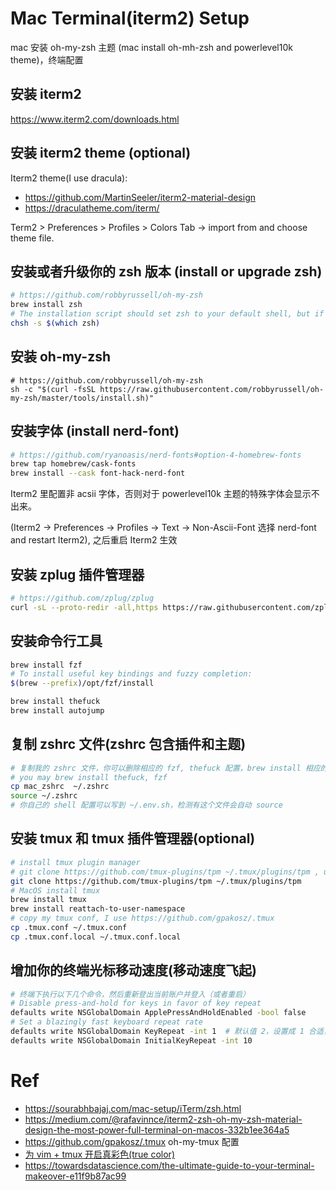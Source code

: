 # Mac Terminal(iterm2) Setup

mac 安装 oh-my-zsh 主题 (mac install oh-mh-zsh and powerlevel10k theme)，终端配置

## 安装 iterm2

https://www.iterm2.com/downloads.html

## 安装 iterm2 theme (optional)

Iterm2 theme(I use dracula):

- https://github.com/MartinSeeler/iterm2-material-design
- https://draculatheme.com/iterm/

Term2 > Preferences > Profiles > Colors Tab -> import from and choose theme file.


## 安装或者升级你的 zsh 版本 (install or upgrade zsh)

```sh
# https://github.com/robbyrussell/oh-my-zsh
brew install zsh
# The installation script should set zsh to your default shell, but if it doesn't you can do it manually:
chsh -s $(which zsh)
```

## 安装 oh-my-zsh

```
# https://github.com/robbyrussell/oh-my-zsh
sh -c "$(curl -fsSL https://raw.githubusercontent.com/robbyrussell/oh-my-zsh/master/tools/install.sh)"
```

## 安装字体 (install nerd-font)

```sh
# https://github.com/ryanoasis/nerd-fonts#option-4-homebrew-fonts
brew tap homebrew/cask-fonts
brew install --cask font-hack-nerd-font
```

Iterm2 里配置非 acsii 字体，否则对于 powerlevel10k 主题的特殊字体会显示不出来。

(Iterm2 -> Preferences -> Profiles -> Text -> Non-Ascii-Font 选择 nerd-font and restart Iterm2), 之后重启 Iterm2 生效


## 安装 zplug 插件管理器

```sh
# https://github.com/zplug/zplug
curl -sL --proto-redir -all,https https://raw.githubusercontent.com/zplug/installer/master/installer.zsh | zsh
```

## 安装命令行工具

```sh
brew install fzf
# To install useful key bindings and fuzzy completion:
$(brew --prefix)/opt/fzf/install

brew install thefuck
brew install autojump
```

## 复制 zshrc 文件(zshrc 包含插件和主题)

```sh
# 复制我的 zshrc 文件，你可以删除相应的 fzf, thefuck 配置，brew install 相应的命令行工具
# you may brew install thefuck, fzf
cp mac_zshrc  ~/.zshrc
source ~/.zshrc
# 你自己的 shell 配置可以写到 ~/.env.sh，检测有这个文件会自动 source
```

## 安装 tmux 和 tmux 插件管理器(optional)

```sh
# install tmux plugin manager
# git clone https://github.com/tmux-plugins/tpm ~/.tmux/plugins/tpm , use prefix + I install plugins
git clone https://github.com/tmux-plugins/tpm ~/.tmux/plugins/tpm
# MacOS install tmux
brew install tmux
brew install reattach-to-user-namespace
# copy my tmux conf, I use https://github.com/gpakosz/.tmux
cp .tmux.conf ~/.tmux.conf
cp .tmux.conf.local ~/.tmux.conf.local
```

## 增加你的终端光标移动速度(移动速度飞起)

```sh
# 终端下执行以下几个命令，然后重新登出当前账户并登入（或者重启）
# Disable press-and-hold for keys in favor of key repeat
defaults write NSGlobalDomain ApplePressAndHoldEnabled -bool false
# Set a blazingly fast keyboard repeat rate
defaults write NSGlobalDomain KeyRepeat -int 1  # 默认值 2，设置成 1 合适，设置成 0 就太快了
defaults write NSGlobalDomain InitialKeyRepeat -int 10
```

# Ref

- https://sourabhbajaj.com/mac-setup/iTerm/zsh.html
- https://medium.com/@rafavinnce/iterm2-zsh-oh-my-zsh-material-design-the-most-power-full-terminal-on-macos-332b1ee364a5
- https://github.com/gpakosz/.tmux oh-my-tmux 配置
- [为 vim + tmux 开启真彩色(true color)](https://lotabout.me/2018/true-color-for-tmux-and-vim/)
- https://towardsdatascience.com/the-ultimate-guide-to-your-terminal-makeover-e11f9b87ac99
